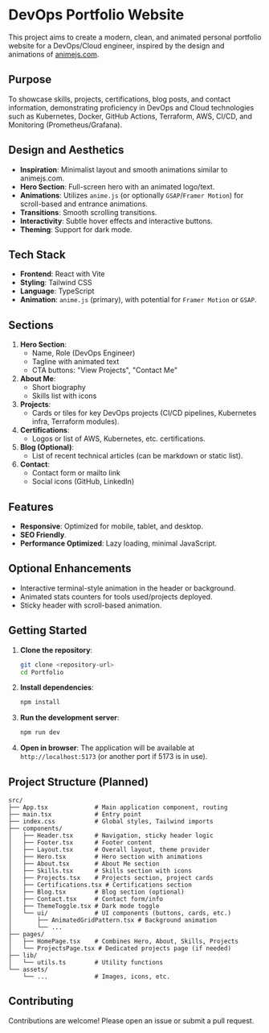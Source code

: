 # DevOps Portfolio Website

This project aims to create a modern, clean, and animated personal portfolio website for a DevOps/Cloud engineer, inspired by the design and animations of [animejs.com](https://animejs.com/).

## Purpose

To showcase skills, projects, certifications, blog posts, and contact information, demonstrating proficiency in DevOps and Cloud technologies such as Kubernetes, Docker, GitHub Actions, Terraform, AWS, CI/CD, and Monitoring (Prometheus/Grafana).

## Design and Aesthetics

-   **Inspiration**: Minimalist layout and smooth animations similar to animejs.com.
-   **Hero Section**: Full-screen hero with an animated logo/text.
-   **Animations**: Utilizes `anime.js` (or optionally `GSAP`/`Framer Motion`) for scroll-based and entrance animations.
-   **Transitions**: Smooth scrolling transitions.
-   **Interactivity**: Subtle hover effects and interactive buttons.
-   **Theming**: Support for dark mode.

## Tech Stack

-   **Frontend**: React with Vite
-   **Styling**: Tailwind CSS
-   **Language**: TypeScript
-   **Animation**: `anime.js` (primary), with potential for `Framer Motion` or `GSAP`.

## Sections

1.  **Hero Section**:
    -   Name, Role (DevOps Engineer)
    -   Tagline with animated text
    -   CTA buttons: "View Projects", "Contact Me"
2.  **About Me**:
    -   Short biography
    -   Skills list with icons
3.  **Projects**:
    -   Cards or tiles for key DevOps projects (CI/CD pipelines, Kubernetes infra, Terraform modules).
4.  **Certifications**:
    -   Logos or list of AWS, Kubernetes, etc. certifications.
5.  **Blog (Optional)**:
    -   List of recent technical articles (can be markdown or static list).
6.  **Contact**:
    -   Contact form or mailto link
    -   Social icons (GitHub, LinkedIn)

## Features

-   **Responsive**: Optimized for mobile, tablet, and desktop.
-   **SEO Friendly**.
-   **Performance Optimized**: Lazy loading, minimal JavaScript.

## Optional Enhancements

-   Interactive terminal-style animation in the header or background.
-   Animated stats counters for tools used/projects deployed.
-   Sticky header with scroll-based animation.

## Getting Started

1.  **Clone the repository**:
    ```bash
    git clone <repository-url>
    cd Portfolio
    ```
2.  **Install dependencies**:
    ```bash
    npm install
    ```
3.  **Run the development server**:
    ```bash
    npm run dev
    ```
4.  **Open in browser**:
    The application will be available at `http://localhost:5173` (or another port if 5173 is in use).

## Project Structure (Planned)

```
src/
├── App.tsx             # Main application component, routing
├── main.tsx            # Entry point
├── index.css           # Global styles, Tailwind imports
├── components/
│   ├── Header.tsx      # Navigation, sticky header logic
│   ├── Footer.tsx      # Footer content
│   ├── Layout.tsx      # Overall layout, theme provider
│   ├── Hero.tsx        # Hero section with animations
│   ├── About.tsx       # About Me section
│   ├── Skills.tsx      # Skills section with icons
│   ├── Projects.tsx    # Projects section, project cards
│   ├── Certifications.tsx # Certifications section
│   ├── Blog.tsx        # Blog section (optional)
│   ├── Contact.tsx     # Contact form/info
│   ├── ThemeToggle.tsx # Dark mode toggle
│   └── ui/             # UI components (buttons, cards, etc.)
│       ├── AnimatedGridPattern.tsx # Background animation
│       └── ...
├── pages/
│   ├── HomePage.tsx    # Combines Hero, About, Skills, Projects
│   └── ProjectsPage.tsx # Dedicated projects page (if needed)
├── lib/
│   └── utils.ts        # Utility functions
└── assets/
    └── ...             # Images, icons, etc.
```

## Contributing

Contributions are welcome! Please open an issue or submit a pull request.